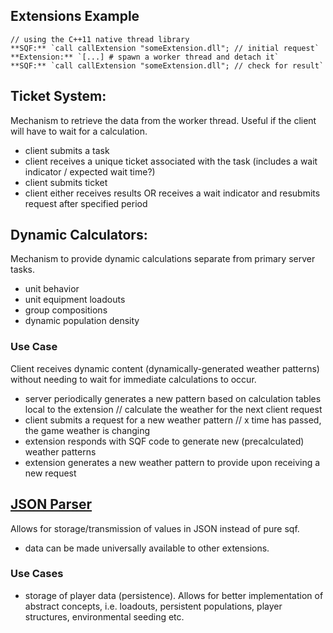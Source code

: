 
## Extensions Example

```
// using the C++11 native thread library
**SQF:** `call callExtension "someExtension.dll"; // initial request`
**Extension:** `[...] # spawn a worker thread and detach it`
**SQF:** `call callExtension "someExtension.dll"; // check for result`
```

## Ticket System:
Mechanism to retrieve the data from the worker thread. Useful if the client will have to wait for a calculation.

* client submits a task
* client receives a unique ticket associated with the task (includes a wait indicator / expected wait time?)
* client submits ticket
* client either receives results OR receives a wait indicator and resubmits request after specified period

## Dynamic Calculators:
Mechanism to provide dynamic calculations separate from primary server tasks.

* unit behavior
* unit equipment loadouts
* group compositions
* dynamic population density

### Use Case
Client receives dynamic content (dynamically-generated weather patterns) without needing to wait for immediate calculations to occur.

* server periodically generates a new pattern based on calculation tables local to the extension // calculate the weather for the next client request
* client submits a request for a new weather pattern // x time has passed, the game weather is changing
* extension responds with SQF code to generate new (precalculated) weather patterns
* extension generates a new weather pattern to provide upon receiving a new request

## [JSON Parser](/plugins/json-parser.sqf)
Allows for storage/transmission of values in JSON instead of pure sqf.

* data can be made universally available to other extensions.

### Use Cases
* storage of player data (persistence). Allows for better implementation of abstract concepts, i.e. loadouts, persistent populations, player structures, environmental seeding etc.

